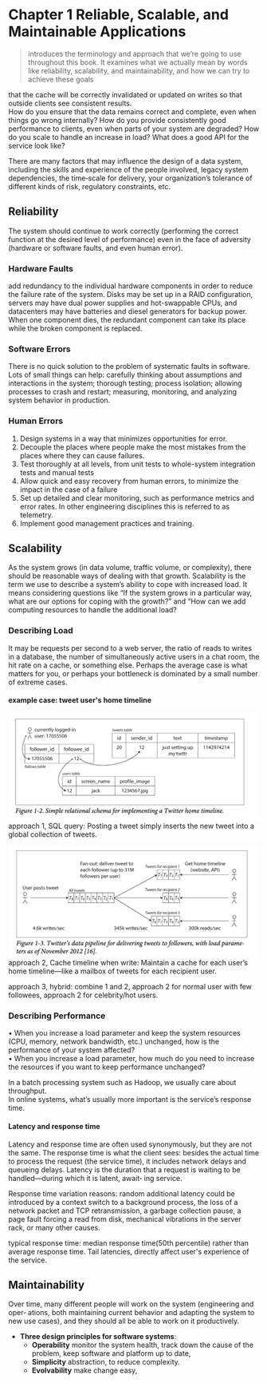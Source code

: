 # Chapter 1 Reliable, Scalable, and Maintainable Applications
> introduces  the  terminology  and  approach  that  we’re  going  to  use
throughout this book. It examines what we actually mean by words like reliability, scalability, and maintainability, and how we can try to achieve these goals

that  the  cache  will  be  correctly  invalidated  or  updated  on  writes  so  that  outside  clients  see  consistent  results.  
How  do you  ensure  that  the  data  remains  correct  and  complete,  even  when  things  go  wrong internally? How do you provide consistently good performance to clients, even when parts of your system are degraded? How do you scale to handle an increase in load? What does a good API for the service look like?

There are many factors that may influence the design of a data system, including the skills  and  experience  of  the  people  involved,  legacy  system  dependencies,  the  time‐scale  for  delivery,  your  organization’s  tolerance  of  different  kinds  of  risk,  regulatory constraints, etc. 


## Reliability
The system should continue to work correctly (performing the correct function at the desired level of performance) even in the face of adversity (hardware or software faults, and even human error). 

### Hardware Faults
add  redundancy  to  the  individual  hardware  components in order to reduce the failure rate of the system. Disks may be set up in a RAID configuration,  servers  may  have  dual  power  supplies  and  hot-swappable  CPUs,  and datacenters  may  have  batteries  and  diesel  generators  for  backup  power.  When one component dies, the redundant component can take its place while the broken component  is  replaced.

### Software Errors
There  is  no  quick  solution  to  the  problem  of  systematic  faults  in  software.  Lots  of small  things  can  help:  carefully  thinking  about  assumptions  and  interactions  in  the system;  thorough  testing;  process  isolation;  allowing  processes  to  crash  and  restart;
measuring,  monitoring,  and  analyzing  system  behavior  in  production.  

### Human Errors
1. Design  systems  in  a  way  that  minimizes  opportunities  for  error.
2. Decouple the places where people make the most mistakes from the places where they  can  cause  failures.
3. Test thoroughly at all levels, from unit tests to whole-system integration tests and manual  tests
4. Allow quick and easy recovery from human errors, to minimize the impact in the case of a failure
5. Set  up  detailed  and  clear  monitoring,  such  as  performance  metrics  and  error rates.  In  other  engineering  disciplines  this  is  referred  to  as  telemetry.
6. Implement good management practices and training.

## Scalability
As the system grows (in data volume, traffic volume, or complexity), there should be reasonable ways of dealing with that growth. Scalability  is  the  term  we  use  to  describe  a  system’s  ability  to  cope  with  increased
load. It means considering questions like “If the system grows in a particular way, what are our options for coping with the growth?” and “How can we add computing resources to handle the additional load?

### Describing Load
It  may  be  requests  per  second  to  a  web server, the ratio of reads to writes in a database, the number of simultaneously active
users in a chat room, the hit rate on a cache, or something else. Perhaps the average case  is  what  matters  for  you,  or  perhaps  your  bottleneck  is  dominated  by  a  small number of extreme cases.

#### example case: tweet user's home timeline
![approach 1](./imgs/tweet1.png)
approach 1, SQL query: Posting  a  tweet  simply  inserts  the  new  tweet  into  a  global  collection  of  tweets.  

![approach 2](./imgs/tweet2.png)
approach 2, Cache timeline when write: Maintain  a  cache  for  each  user’s  home  timeline—like  a  mailbox  of  tweets  for each  recipient  user.  

approach 3, hybrid: combine 1 and 2, approach 2 for normal user with few followees, approach 2 for celebrity/hot users.

### Describing Performance
• When you increase a load parameter and keep the system resources (CPU, memory, network bandwidth, etc.) unchanged, how is the performance of your system
affected?  
• When  you  increase  a  load  parameter,  how  much  do  you  need  to  increase  the resources if you want to keep performance unchanged?

In a batch processing system such as Hadoop, we usually care about throughput.  
In online systems, what’s usually more important is the service’s  response  time.  

#### Latency  and  response  time
Latency  and  response  time  are  often  used  synonymously,  but  they
are not the same. The response time is what the client sees: besides
the actual time to process the request (the service time), it includes
network delays and queueing delays. Latency is the duration that a
request  is  waiting  to  be  handled—during  which  it  is  latent,  await‐
ing service.


Response time variation reasons: random  additional latency could be introduced by a context switch to a background process, the loss of a
network  packet  and  TCP  retransmission,  a  garbage  collection  pause,  a  page  fault
forcing a read from disk, mechanical vibrations in the server rack, or many other
causes.

typical response time: median response time(50th percentile) rather than average response time. Tail latencies, directly affect user's experience of the service.




## Maintainability
Over time, many different people will work on the system (engineering and oper‐
ations,  both  maintaining  current  behavior  and  adapting  the  system  to  new  use
cases), and they should all be able to work on it productively.

- **Three design principles for software systems**:
    - **Operability**
     monitor the system health, track down the cause of the problem, keep software and platform up to date, 
    - **Simplicity**
     abstraction, to reduce complexity. 
    - **Evolvability**
     make change easy, 

